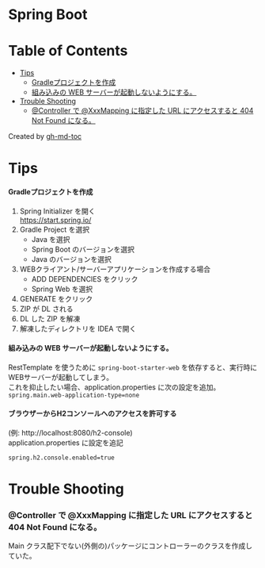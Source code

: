 # Spring Boot

Table of Contents
=================

* [Tips](#tips)
     * [Gradleプロジェクトを作成](#gradleプロジェクトを作成)
     * [組み込みの WEB サーバーが起動しないようにする。](#組み込みの-web-サーバーが起動しないようにする)
* [Trouble Shooting](#trouble-shooting)
     * [@Controller で @XxxMapping に指定した URL にアクセスすると 404 Not Found になる。](#controller-で-xxxmapping-に指定した-url-にアクセスすると-404-not-found-になる)

Created by [gh-md-toc](https://github.com/ekalinin/github-markdown-toc)


# Tips

#### Gradleプロジェクトを作成  
1. Spring Initializer を開く  
https://start.spring.io/
1. Gradle Project を選択
    * Java を選択
    * Spring Boot のバージョンを選択
    * Java のバージョンを選択
1. WEBクライアント/サーバーアプリケーションを作成する場合
    * ADD DEPENDENCIES をクリック
    * Spring Web を選択
1. GENERATE をクリック
1. ZIP が DL される
1. DL した ZIP を解凍
1. 解凍したディレクトリを IDEA で開く

#### 組み込みの WEB サーバーが起動しないようにする。  
RestTemplate を使うために `spring-boot-starter-web` を依存すると、実行時に WEBサーバーが起動してしまう。  
これを抑止したい場合、application.properties に次の設定を追加。  
`spring.main.web-application-type=none`

#### ブラウザーからH2コンソールへのアクセスを許可する
(例: http://localhost:8080/h2-console)  
application.properties に設定を追記
```
spring.h2.console.enabled=true
```

# Trouble Shooting

### @Controller で @XxxMapping に指定した URL にアクセスすると 404 Not Found になる。
Main クラス配下でない(外側の)パッケージにコントローラーのクラスを作成していた。
